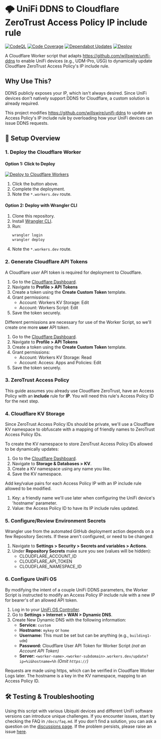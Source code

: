 # 🌩️ UniFi DDNS to Cloudflare ZeroTrust Access Policy IP include rule

[![CodeQL](https://github.com/youshouldtellmemore/unifi-ddns/actions/workflows/github-code-scanning/codeql/badge.svg)](https://github.com/youshouldtellmemore/unifi-ddns/actions/workflows/github-code-scanning/codeql)
[![Code Coverage](https://github.com/youshouldtellmemore/unifi-ddns/actions/workflows/coverage.yml/badge.svg)](https://github.com/youshouldtellmemore/unifi-ddns/actions/workflows/coverage.yml)
[![Dependabot Updates](https://github.com/youshouldtellmemore/unifi-ddns/actions/workflows/dependabot/dependabot-updates/badge.svg)](https://github.com/youshouldtellmemore/unifi-ddns/actions/workflows/dependabot/dependabot-updates)
[![Deploy](https://github.com/youshouldtellmemore/unifi-ddns/actions/workflows/deploy.yml/badge.svg)](https://github.com/youshouldtellmemore/unifi-ddns/actions/workflows/deploy.yml)

A Cloudflare Worker script that adapts https://github.com/willswire/unifi-ddns to enable UniFi devices (e.g., UDM-Pro, USG) to dynamically update Cloudflare ZeroTrust Access Policy's IP include rule.

## Why Use This?

DDNS publicly exposes your IP, which isn't always desired. Since UniFi devices don't natively support DDNS for Cloudflare, a custom solution is already required.

This project modifies https://github.com/willswire/unifi-ddns to update an Access Policy's IP include rule by overloading how your UniFi devices can issue DDNS requests.

## 🚀 **Setup Overview**

### 1. **Deploy the Cloudflare Worker**

#### **Option 1: Click to Deploy**
[![Deploy to Cloudflare Workers](https://deploy.workers.cloudflare.com/button)](https://deploy.workers.cloudflare.com/?url=https://github.com/youshouldtellmemore/unifi-ddns)

1. Click the button above.
2. Complete the deployment.
3. Note the `*.workers.dev` route.

#### **Option 2: Deploy with Wrangler CLI**
1. Clone this repository.
2. Install [Wrangler CLI](https://developers.cloudflare.com/workers/wrangler/install-and-update/).
3. Run:
   ```sh
   wrangler login
   wrangler deploy
   ```
4. Note the `*.workers.dev` route.

### 2. **Generate Cloudflare API Tokens**

A Cloudflare *user* API token is required for deployment to Cloudflare.
1. Go to the [Cloudflare Dashboard](https://dash.cloudflare.com/).
2. Navigate to **Profile > API Tokens**
3. Create a token using the **Create Custom Token** template.
4. Grant permissions:
	- Account: Workers KV Storage: Edit
    - Account: Workers Script: Edit
5. Save the token securely.

Different permissions are necessary for use of the Worker Script, so we'll create one more **user** API token.
1. Go to the [Cloudflare Dashboard](https://dash.cloudflare.com/).
2. Navigate to **Profile > API Tokens**
3. Create a token using the **Create Custom Token** template.
4. Grant permissions:
   - Account: Workers KV Storage: Read
   - Account: Access: Apps and Policies: Edit
5. Save the token securely.

### 3. **ZeroTrust Access Policy**

This guide assumes you already use Cloudflare ZeroTrust, have an Access Policy with an **include** rule for **IP**. You will need this rule's Access Policy ID for the next step.


### 4. **Cloudflare KV Storage**

Since ZeroTrust Access Policy IDs should be private, we'll use a Cloudflare KV namespace to obfuscate with a mapping of friendly names to ZeroTrust Access Policy IDs.

To create the KV namespace to store ZeroTrust Access Policy IDs allowed to be dynamically updates:
1. Go to the [Cloudflare Dashboard](https://dash.cloudflare.com/).
2. Navigate to **Storage & Databases > KV**.
3. Create a KV namespace using any name you like.
4. Save the KV namespace.

Add key/value pairs for each Access Policy IP with an IP include rule allowed to be modified.
1. Key: a friendly name we'll use later when configuring the UniFi device's 'hostname' parameter.
2. Value: the Access Policy ID to have its IP include rules updated.

### 5. **Configure/Review Environment Secrets**

Wrangler use from the automated GitHub deployment action depends on a few Repository Secrets. If these aren't configured, or need to be changed:
1. Navigate to **Settings > Security > Secrets and variables > Actions**.
2. Under **Repository Secrets** make sure you see (values will be hidden):
   - CLOUDFLARE_ACCOUNT_ID
   - CLOUDFLARE_API_TOKEN
   - CLOUDFLARE_NAMESPACE_ID

### 6. **Configure UniFi OS**

By modifying the intent of a couple UniFi DDNS parameters, the Worker Script is instructed to modify an Access Policy IP include rule with a new IP for bearer's of an allowed API token.
1. Log in to your [UniFi OS Controller](https://unifi.ui.com/).
2. Go to **Settings > Internet > WAN > Dynamic DNS**.
3. Create New Dynamic DNS with the following information:
   - **Service:** `custom`
   - **Hostname:** `mykey` or `home`
   - **Username:** This must be set but can be anything (e.g., `building1-udm`)
   - **Password:** Cloudflare User API Token for Worker Script *(not an Account API Token)*
   - **Server:** `<worker-name>.<worker-subdomain>.workers.dev/update?ip=%i&hostname=%h`
     *(Omit `https://`)*

Requests are made using https, which can be verified in Cloudflare Worker Logs later. The hostname is a key in the KV namespace, mapping to an Access Policy ID.

## 🛠️ **Testing & Troubleshooting**

Using this script with various Ubiquiti devices and different UniFi software versions can introduce unique challenges. If you encounter issues, start by checking the FAQ in `/docs/faq.md`. If you don’t find a solution, you can ask a question on the [discussions page](https://github.com/youshouldtellmemore/unifi-ddns/discussions/new?category=q-a). If the problem persists, please raise an issue [here](https://github.com/youshouldtellmemore/unifi-ddns/issues).

